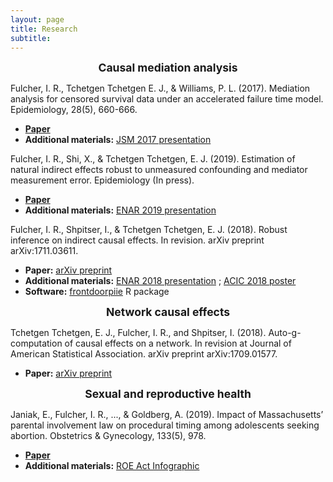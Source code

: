 ```yaml
---
layout: page
title: Research
subtitle: 
---
```



<center> <strong style="font-size: 125%;"> Causal mediation analysis </strong> </center>

Fulcher, I. R., Tchetgen Tchetgen E. J., & Williams, P. L. (2017). Mediation analysis for censored survival
data under an accelerated failure time model. Epidemiology, 28(5), 660-666. 
+ <a href="http://journals.lww.com/epidem/Citation/2017/09000/Mediation_Analysis_for_Censored_Survival_Data.5.aspx">**Paper**</a>
+ **Additional materials:** <a href="https://isabelfulcher.github.io/img/jsm2017.pdf">JSM 2017 presentation</a>

Fulcher, I. R., Shi, X., & Tchetgen Tchetgen, E. J. (2019). Estimation of natural indirect effects robust
to unmeasured confounding and mediator measurement error. Epidemiology (In press). 
+ <a href="https://arxiv.org/abs/1808.03692">**Paper**</a>
+ **Additional materials:** <a href="https://isabelfulcher.github.io/img/enar2019.pdf">ENAR 2019 presentation</a>

Fulcher, I. R., Shpitser, I., & Tchetgen Tchetgen, E. J. (2018). Robust inference on indirect causal effects.
In revision. arXiv preprint arXiv:1711.03611. 
+ **Paper:** <a href="https://arxiv.org/abs/1711.03611">arXiv preprint</a> 
+ **Additional materials:** <a href="https://isabelfulcher.github.io/img/enar2018.pdf">ENAR 2018 presentation</a> ; <a href="https://isabelfulcher.github.io/img/acic2018.pdf">ACIC 2018 poster</a> 
+ **Software:** <a href="https://isabelfulcher.github.io/frontdoorpiie/">frontdoorpiie</a> R package

<center> <strong style="font-size: 125%;"> Network causal effects </strong>  </center>

Tchetgen Tchetgen, E. J., Fulcher, I. R., and Shpitser, I. (2018). Auto-g-computation of causal effects on a
network. In revision at Journal of American Statistical Association. arXiv preprint arXiv:1709.01577. 
+ **Paper:** <a href="https://arxiv.org/abs/1709.01577">arXiv preprint</a> 


<center> <strong style="font-size: 125%;"> Sexual and reproductive health </strong> </center>

Janiak, E., Fulcher, I. R., ..., & Goldberg, A. (2019). Impact of Massachusetts’ parental involvement law
on procedural timing among adolescents seeking abortion. Obstetrics & Gynecology, 133(5), 978.
+ <a href="https://journals.lww.com/greenjournal/Fulltext/2019/05000/Massachusetts__Parental_Consent_Law_and_Procedural.19.aspx">**Paper**</a> 
+ **Additional materials:** <a href="https://www.plannedparenthoodaction.org/uploads/filer_public/80/d6/80d62544-5038-4e81-a6de-de013f3abb78/minors_infographic_v9.pdf">ROE Act Infographic</a> 

